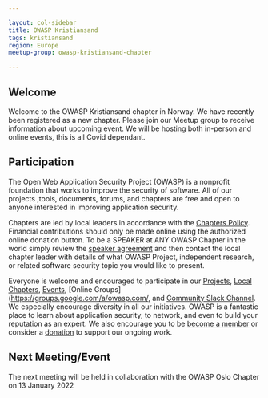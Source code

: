 ```yaml
---

layout: col-sidebar
title: OWASP Kristiansand
tags: kristiansand
region: Europe
meetup-group: owasp-kristiansand-chapter 

---
```

## Welcome
Welcome to the OWASP Kristiansand chapter in Norway. We have recently been registered as a new chapter. Please join our Meetup group to receive information about upcoming event. We will be hosting both in-person and online events, this is all Covid dependant.

## Participation
The Open Web Application Security Project (OWASP) is a nonprofit foundation that works to improve the security of software. All of our projects ,tools, documents, forums, and chapters are free and open to anyone interested in improving application security. 

Chapters are led by local leaders in accordance with the [Chapters Policy](/www-policy/operational/chapters). Financial contributions should only be made online using the authorized online donation button. To be a SPEAKER at ANY OWASP Chapter in the world simply review the [speaker agreement](/www-policy/legal/speaker-agreement) and then contact the local chapter leader with details of what OWASP Project, independent research, or related software security topic you would like to present.

Everyone is welcome and encouraged to participate in our [Projects](/projects/), [Local Chapters](/chapters/), [Events](/events/), [Online Groups](https://groups.google.com/a/owasp.com/, and [Community Slack Channel](https://owasp.slack.com/). We especially encourage diversity in all our initiatives. OWASP is a fantastic place to learn about application security, to network, and even to build your reputation as an expert. We also encourage you to be [become a member](/membership/) or consider a [donation](/donate/) to support our ongoing work.

Next Meeting/Event 
---------------------
The next meeting will be held in collaboration with the OWASP Oslo Chapter on 13 January 2022

